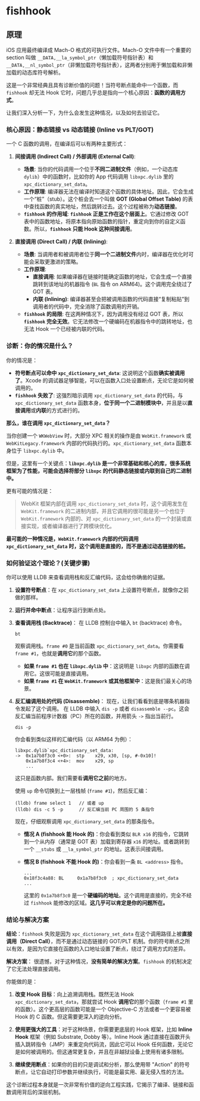 # fishhook

## 原理

iOS 应用最终编译成 Mach-O 格式的可执行文件。Mach-O 文件中有一个重要的 section 叫做 `__DATA,__la_symbol_ptr`（懒加载符号指针表）和 `__DATA,__nl_symbol_ptr`（非懒加载符号指针表），这两者分别用于懒加载和非懒加载的动态库符号解析。

这是一个非常经典且具有诊断价值的问题！当符号断点能命中一个函数，而 `fishhook` 却无法 Hook 它时，问题几乎总是指向一个核心原因：**函数的调用方式**。

让我们深入分析一下，为什么会发生这种情况，以及如何去验证它。

### 核心原因：静态链接 vs 动态链接 (Inline vs PLT/GOT)

一个 C 函数的调用，在编译后可以有两种主要形式：

1.  **间接调用 (Indirect Call) / 外部调用 (External Call)**:

    - **场景**: 当你的代码调用一个位于**不同二进制文件**（例如，一个动态库 `dylib`）中的函数时，比如你的 App 代码调用 `libxpc.dylib` 里的 `xpc_dictionary_set_data`。
    - **工作原理**: 编译器无法在编译时知道这个函数的具体地址。因此，它会生成一个“桩”（stub）。这个桩会去一个叫做 **GOT (Global Offset Table)** 的表中查找函数的真实地址，然后跳转过去。这个过程被称为**动态链接**。
    - **`fishhook` 的作用域**: **`fishhook` 正是工作在这个层面上**。它通过修改 GOT 表中的函数地址，将原本指向原始函数的指针，重定向到你的自定义函数。所以，**`fishhook` 只能 Hook 这种间接调用**。

2.  **直接调用 (Direct Call) / 内联 (Inlining)**:
    - **场景**: 当调用者和被调用者位于**同一个二进制文件**内时，编译器在优化时可能会采取更激进的策略。
    - **工作原理**:
      - **直接调用**: 如果编译器在链接时能确定函数的地址，它会生成一个直接跳转到该地址的机器指令 (`BL` 指令 on ARM64)。这个调用完全绕过了 GOT 表。
      - **内联 (Inlining)**: 编译器甚至会把被调用函数的代码直接“复制粘贴”到调用者的代码中，完全消除了函数调用的开销。
    - **`fishhook` 的局限**: 在这两种情况下，因为调用没有经过 GOT 表，所以 **`fishhook` 完全无效**。它无法修改一个硬编码在机器指令中的跳转地址，也无法 Hook 一个已经被内联的代码。

### 诊断：你的情况是什么？

你的情况是：

- **符号断点可以命中 `xpc_dictionary_set_data`**: 这说明这个函数**确实被调用了**。Xcode 的调试器足够智能，可以在函数入口处设置断点，无论它是如何被调用的。
- **`fishhook` 失败了**: 这强烈暗示调用 `xpc_dictionary_set_data` 的代码，与 `xpc_dictionary_set_data` 函数本身，**位于同一个二进制模块中**，并且是以**直接调用**或**内联**的方式进行的。

**那么，谁在调用 `xpc_dictionary_set_data`？**

当你创建一个 `WKWebView` 时，大部分 XPC 相关的操作是由 `WebKit.framework` 或 `WebKitLegacy.framework` 内部的代码执行的。`xpc_dictionary_set_data` 函数本身位于 `libxpc.dylib` 中。

但是，这里有一个关键点：**`libxpc.dylib` 是一个非常基础和核心的库，很多系统框架为了性能，可能会选择将部分 `libxpc` 的代码静态链接或内联到自己的二进制中。**

更有可能的情况是：

> WebKit 框架内部在调用 `xpc_dictionary_set_data` 时，这个调用发生在 `WebKit.framework` 的二进制内部，并且它调用的很可能是另一个也位于 `WebKit.framework` 内部的、对 `xpc_dictionary_set_data` 的一个封装或直接实现，或者编译器进行了跨模块优化。

**最可能的一种情况是，`WebKit.framework` 内部的代码调用 `xpc_dictionary_set_data` 时，这个调用是直接的，而不是通过动态链接的桩。**

### 如何验证这个理论？(关键步骤)

你可以使用 LLDB 来查看调用栈和反汇编代码，这会给你确凿的证据。

1.  **设置符号断点**：在 `xpc_dictionary_set_data` 上设置符号断点，就像你之前做的那样。
2.  **运行并命中断点**：让程序运行到断点处。
3.  **查看调用栈 (Backtrace)**：
    在 LLDB 控制台中输入 `bt` (backtrace) 命令。

    ```lldb
    bt
    ```

    观察调用栈。`frame #0` 是当前函数 `xpc_dictionary_set_data`。你需要看 `frame #1`，也就是**调用它**的那个函数。

    - **如果 `frame #1` 也在 `libxpc.dylib` 中**：这说明是 `libxpc` 内部的函数在调用它。这很可能是直接调用。
    - **如果 `frame #1` 在 `WebKit.framework` 或其他框架中**：这是我们最关心的场景。

4.  **反汇编调用处的代码 (Disassemble)**：
    现在，让我们看看到底是哪条机器指令发起了这个调用。
    在 LLDB 中输入 `dis -p` 或者 `disassemble --pc`。这会反汇编当前程序计数器（PC）所在的函数，并用箭头 `->` 指出当前行。

    ```lldb
    dis -p
    ```

    你会看到类似这样的汇编代码（以 ARM64 为例）：

    ```assembly
    libxpc.dylib`xpc_dictionary_set_data:
    ->  0x1a7b8f3c0 <+0>:  stp    x29, x30, [sp, #-0x10]!
        0x1a7b8f3c4 <+4>:  mov    x29, sp
        ...
    ```

    这只是函数内部。我们需要看**调用它之前**的地方。

    使用 `up` 命令切换到上一层栈帧 (`frame #1`)，然后反汇编：

    ```lldb
    (lldb) frame select 1   // 或者 up
    (lldb) dis -c 5 -p      // 反汇编当前 PC 周围的 5 条指令
    ```

    现在，仔细观察调用 `xpc_dictionary_set_data` 的那条指令。

    - **情况 A (fishhook 能 Hook 的)**：你会看到类似 `BLR x16` 的指令，它跳转到一个从内存（通常是 GOT 表）加载到寄存器 `x16` 的地址。或者跳转到一个 `__stubs` 或 `__la_symbol_ptr` 的地址。这表示间接调用。

    - **情况 B (fishhook 不能 Hook 的)**：你会看到一条 `BL <address>` 指令。
      ```assembly
      ...
      0x18f3c4a88: BL     0x1a7b8f3c0  ; xpc_dictionary_set_data
      ...
      ```
      这里的 `0x1a7b8f3c0` 是一个**硬编码的地址**。这个调用是直接的，完全不经过 `fishhook` 能修改的区域。**这几乎可以肯定是你的问题所在。**

### 结论与解决方案

**结论**：`fishhook` 失败是因为 `xpc_dictionary_set_data` 在这个调用路径上被**直接调用（Direct Call）**，而不是通过动态链接的 GOT/PLT 机制。你的符号断点之所以有效，是因为它直接在函数的入口地址设置了断点，绕过了调用方式的差异。

**解决方案**：
很遗憾，对于这种情况，**没有简单的解决方案**。`fishhook` 的机制决定了它无法处理直接调用。

你能做的是：

1.  **改变 Hook 目标**：向上追溯调用栈。既然无法 Hook `xpc_dictionary_set_data`，那就尝试 Hook **调用它**的那个函数（`frame #1` 里的函数）。这个更高层的函数可能是一个 Objective-C 方法或者一个更容易被 Hook 的 C 函数。但这需要更深入的逆向分析。

2.  **使用更强大的工具**：对于这种场景，你需要更底层的 Hook 框架，比如 **Inline Hook** 框架（例如 Substrate, Dobby 等）。Inline Hook 通过直接在函数开头插入跳转指令（JMP）来重定向代码流，因此它可以 Hook 任何函数，无论它是如何被调用的。但这通常更复杂，并且在非越狱设备上使用有诸多限制。

3.  **继续使用断点**：如果你的目的只是调试和分析，那么使用带 "Action" 的符号断点，让它自动打印参数并继续执行，可能是最实用、最无侵入性的方法。

这个诊断过程本身就是一次非常有价值的逆向工程实践，它揭示了编译、链接和函数调用背后的深层机制。
